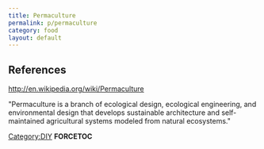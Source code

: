 ```yaml
---
title: Permaculture
permalink: p/permaculture
category: food
layout: default
---
```


References
----------

<http://en.wikipedia.org/wiki/Permaculture>

"Permaculture is a branch of ecological design, ecological engineering, and environmental design that develops sustainable architecture and self-maintained agricultural systems modeled from natural ecosystems."

[Category:DIY](/Category:DIY "wikilink") __FORCETOC__
